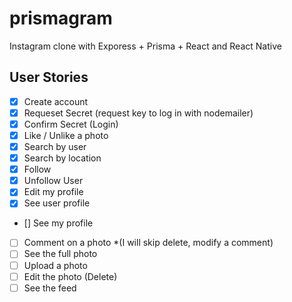 # prismagram

Instagram clone with Exporess + Prisma + React and React Native

## User Stories

- [x] Create account
- [x] Requeset Secret (request key to log in with nodemailer)
- [x] Confirm Secret (Login)
- [x] Like / Unlike a photo
- [x] Search by user
- [x] Search by location
- [x] Follow
- [x] Unfollow User
- [x] Edit my profile
- [x] See user profile
- [] See my profile
- [ ] Comment on a photo \*(I will skip delete, modify a comment)
- [ ] See the full photo
- [ ] Upload a photo
- [ ] Edit the photo (Delete)
- [ ] See the feed
